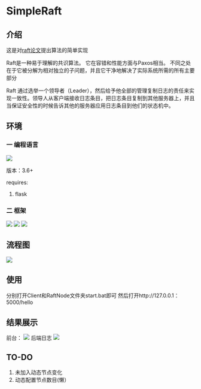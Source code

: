 # SimpleRaft
## 介绍
这是对[raft论文](https://raft.github.io/raft.pdf)提出算法的简单实现

Raft是一种易于理解的共识算法。 它在容错和性能方面与Paxos相当。 不同之处在于它被分解为相对独立的子问题，并且它干净地解决了实际系统所需的所有主要部分

Raft 通过选举一个领导者（Leader），然后给予他全部的管理复制日志的责任来实现一致性。领导人从客户端接收日志条目，把日志条目复制到其他服务器上，并且当保证安全性的时候告诉其他的服务器应用日志条目到他们的状态机中。

## 环境
### 一 编程语言
![](https://i.loli.net/2019/01/25/5c4ac59ecaa07.png)

版本：3.6+

requires:
1. flask


### 二 框架
![](https://i.loli.net/2019/01/25/5c4ac59ec10b5.png)
![](https://i.loli.net/2019/01/25/5c4ac59ec1dda.png)
![](https://i.loli.net/2019/01/25/5c4ac59ed4916.png)

## 流程图
![](https://i.loli.net/2019/01/25/5c4ac760c731a.png)

## 使用

分别打开Client和RaftNode文件夹start.bat即可
然后打开http://127.0.0.1：5000/hello

## 结果展示
前台：
![](https://i.loli.net/2019/01/25/5c4ac784e89d3.png)
后端日志
![](https://i.loli.net/2019/01/25/5c4ac7c036aef.png)

## TO-DO
1. 未加入动态节点变化
2. 动态配置节点数目(懒）
